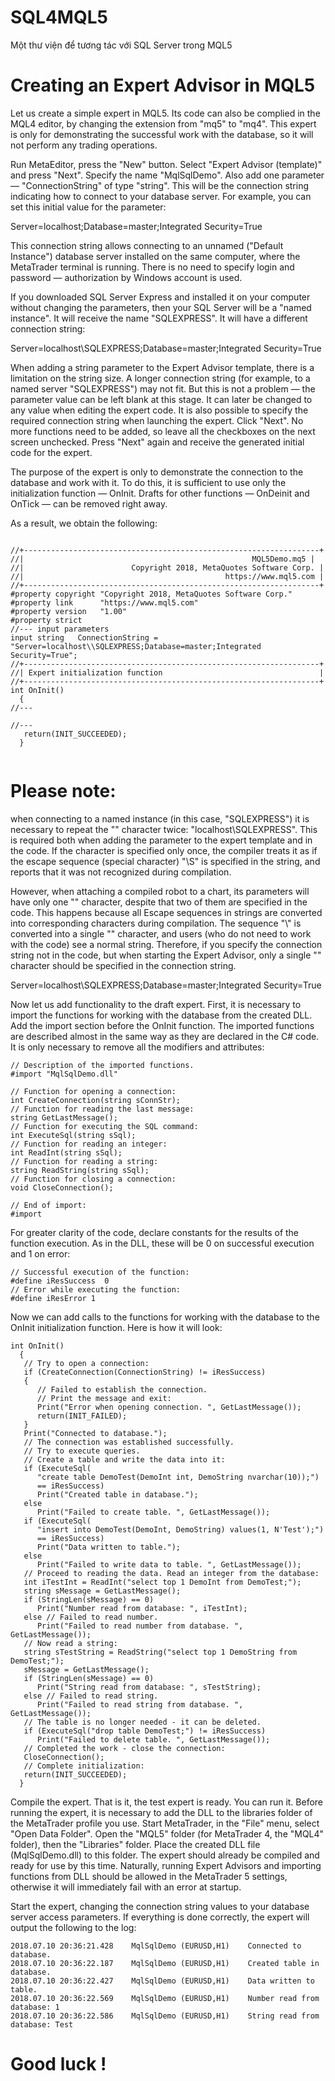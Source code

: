 # SQL4MQL5
Một thư viện để tương tác với SQL Server trong MQL5

# Creating an Expert Advisor in MQL5

Let us create a simple expert in MQL5. Its code can also be complied in the MQL4 editor, by changing the extension from "mq5" to "mq4". This expert is only for demonstrating the successful work with the database, so it will not perform any trading operations.

Run MetaEditor, press the "New" button. Select "Expert Advisor (template)" and press "Next". Specify the name "MqlSqlDemo". Also add one parameter — "ConnectionString" of type "string". This will be the connection string indicating how to connect to your database server. For example, you can set this initial value for the parameter:

Server=localhost;Database=master;Integrated Security=True

This connection string allows connecting to an unnamed ("Default Instance") database server installed on the same computer, where the MetaTrader terminal is running. There is no need to specify login and password — authorization by Windows account is used.

If you downloaded SQL Server Express and installed it on your computer without changing the parameters, then your SQL Server will be a "named instance". It will receive the name "SQLEXPRESS". It will have a different connection string:

Server=localhost\\SQLEXPRESS;Database=master;Integrated Security=True

When adding a string parameter to the Expert Advisor template, there is a limitation on the string size. A longer connection string (for example, to a named server "SQLEXPRESS") may not fit. But this is not a problem — the parameter value can be left blank at this stage. It can later be changed to any value when editing the expert code. It is also possible to specify the required connection string when launching the expert.
Click "Next". No more functions need to be added, so leave all the checkboxes on the next screen unchecked. Press "Next" again and receive the generated initial code for the expert.

The purpose of the expert is only to demonstrate the connection to the database and work with it. To do this, it is sufficient to use only the initialization function — OnInit. Drafts for other functions — OnDeinit and OnTick — can be removed right away.

As a result, we obtain the following:

  
```

//+------------------------------------------------------------------+
//|                                                   MQL5Demo.mq5 |
//|                        Copyright 2018, MetaQuotes Software Corp. |
//|                                             https://www.mql5.com |
//+------------------------------------------------------------------+
#property copyright "Copyright 2018, MetaQuotes Software Corp."
#property link      "https://www.mql5.com"
#property version   "1.00"
#property strict
//--- input parameters
input string   ConnectionString = "Server=localhost\\SQLEXPRESS;Database=master;Integrated Security=True";
//+------------------------------------------------------------------+
//| Expert initialization function                                   |
//+------------------------------------------------------------------+
int OnInit()
  {
//---
  
//---
   return(INIT_SUCCEEDED);
  }
  
```
  
# Please note:
when connecting to a named instance (in this case, "SQLEXPRESS") it is necessary to repeat the "\" character twice: "localhost\\SQLEXPRESS". This is required both when adding the parameter to the expert template and in the code. If the character is specified only once, the compiler treats it as if the escape sequence (special character) "\S" is specified in the string, and reports that it was not recognized during compilation.

However, when attaching a compiled robot to a chart, its parameters will have only one "\" character, despite that two of them are specified in the code. This happens because all Escape sequences in strings are converted into corresponding characters during compilation. The sequence "\\" is converted into a single "\" character, and users (who do not need to work with the code) see a normal string. Therefore, if you specify the connection string not in the code, but when starting the Expert Advisor, only a single "\" character should be specified in the connection string.

Server=localhost\SQLEXPRESS;Database=master;Integrated Security=True

Now let us add functionality to the draft expert. First, it is necessary to import the functions for working with the database from the created DLL. Add the import section before the OnInit function. The imported functions are described almost in the same way as they are declared in the C# code. It is only necessary to remove all the modifiers and attributes:
```
// Description of the imported functions.
#import "MqlSqlDemo.dll"

// Function for opening a connection:
int CreateConnection(string sConnStr);
// Function for reading the last message:
string GetLastMessage();
// Function for executing the SQL command:
int ExecuteSql(string sSql);
// Function for reading an integer:
int ReadInt(string sSql);
// Function for reading a string:
string ReadString(string sSql);
// Function for closing a connection:
void CloseConnection();

// End of import:
#import
```
For greater clarity of the code, declare constants for the results of the function execution. As in the DLL, these will be 0 on successful execution and 1 on error:
```
// Successful execution of the function:
#define iResSuccess  0
// Error while executing the function:
#define iResError 1
```
Now we can add calls to the functions for working with the database to the OnInit initialization function. Here is how it will look:
```
int OnInit()
  {
   // Try to open a connection:
   if (CreateConnection(ConnectionString) != iResSuccess)
   {
      // Failed to establish the connection.
      // Print the message and exit:
      Print("Error when opening connection. ", GetLastMessage());
      return(INIT_FAILED);
   }
   Print("Connected to database.");
   // The connection was established successfully.
   // Try to execute queries.
   // Create a table and write the data into it:
   if (ExecuteSql(
      "create table DemoTest(DemoInt int, DemoString nvarchar(10));")
      == iResSuccess)
      Print("Created table in database.");
   else
      Print("Failed to create table. ", GetLastMessage());
   if (ExecuteSql(
      "insert into DemoTest(DemoInt, DemoString) values(1, N'Test');")
      == iResSuccess)
      Print("Data written to table.");
   else
      Print("Failed to write data to table. ", GetLastMessage());
   // Proceed to reading the data. Read an integer from the database:
   int iTestInt = ReadInt("select top 1 DemoInt from DemoTest;");
   string sMessage = GetLastMessage();
   if (StringLen(sMessage) == 0)
      Print("Number read from database: ", iTestInt);
   else // Failed to read number.
      Print("Failed to read number from database. ", GetLastMessage());
   // Now read a string:
   string sTestString = ReadString("select top 1 DemoString from DemoTest;");
   sMessage = GetLastMessage();
   if (StringLen(sMessage) == 0)
      Print("String read from database: ", sTestString);
   else // Failed to read string.
      Print("Failed to read string from database. ", GetLastMessage());
   // The table is no longer needed - it can be deleted.
   if (ExecuteSql("drop table DemoTest;") != iResSuccess)
      Print("Failed to delete table. ", GetLastMessage());
   // Completed the work - close the connection:
   CloseConnection();
   // Complete initialization:
   return(INIT_SUCCEEDED);
  }
  ```

Compile the expert. That is it, the test expert is ready. You can run it. Before running the expert, it is necessary to add the DLL to the libraries folder of the MetaTrader profile you use. Start MetaTrader, in the "File" menu, select "Open Data Folder". Open the "MQL5" folder (for MetaTrader 4, the "MQL4" folder), then the "Libraries" folder. Place the created DLL file (MqlSqlDemo.dll) to this folder. The expert should already be compiled and ready for use by this time. Naturally, running Expert Advisors and importing functions from DLL should be allowed in the MetaTrader 5 settings, otherwise it will immediately fail with an error at startup.

Start the expert, changing the connection string values to your database server access parameters. If everything is done correctly, the expert will output the following to the log:
```
2018.07.10 20:36:21.428    MqlSqlDemo (EURUSD,H1)    Connected to database.
2018.07.10 20:36:22.187    MqlSqlDemo (EURUSD,H1)    Created table in database.
2018.07.10 20:36:22.427    MqlSqlDemo (EURUSD,H1)    Data written to table.
2018.07.10 20:36:22.569    MqlSqlDemo (EURUSD,H1)    Number read from database: 1
2018.07.10 20:36:22.586    MqlSqlDemo (EURUSD,H1)    String read from database: Test
```
# Good luck !
